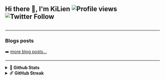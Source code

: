 ## Hi there 👋, I'm KiLien ![Profile views](https://gpvc.arturio.dev/KiLien) ![Twitter Follow](https://img.shields.io/twitter/follow/Linerzore?style=social)

<img align="center" alt="" src="https://metrics.lecoq.io/KiLien" />

---

### Blogs posts
<!-- BLOG-POST-LIST:START -->
<!-- BLOG-POST-LIST:END -->

➡️ [more blog posts...](https://KiLien.github.io)

---

<details>	
  <br />
  <summary><b>🌟 Github Stats</b></summary>
  <img height="180em" src="https://github-readme-stats.vercel.app/api?username=KiLien&show_icons=true&count_private=true" />
</details>
<details>	
  <br />
  <summary><b>☄️ GitHub Streak</b></summary>
  <img height="180em" src="https://github-readme-streak-stats.herokuapp.com/?user=KiLien" />
</details>
